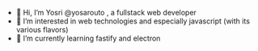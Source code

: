 - 👋 Hi, I’m Yosri @yosarouto , a fullstack web developer
- 👀 I’m interested in web technologies and especially javascript (with its various flavors)
- 🌱 I’m currently learning fastify and electron
<!---
A fullstack web developer.
--->
